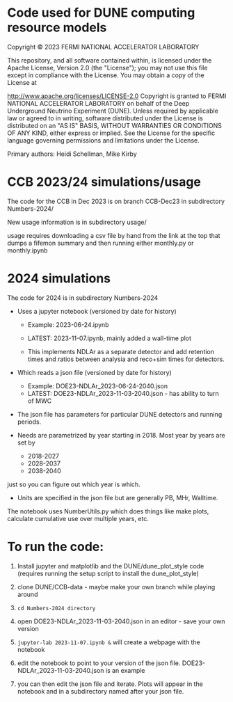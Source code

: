 # Code used for DUNE computing resource models 

Copyright © 2023 FERMI NATIONAL ACCELERATOR LABORATORY

This repository, and all software contained within, is licensed under the Apache License, Version 2.0 (the "License"); you may not use this file except in compliance with the License. You may obtain a copy of the License at

http://www.apache.org/licenses/LICENSE-2.0
Copyright is granted to FERMI NATIONAL ACCELERATOR LABORATORY on behalf of the Deep Underground Neutrino Experiment (DUNE). Unless required by applicable law or agreed to in writing, software distributed under the License is distributed on an "AS IS" BASIS, WITHOUT WARRANTIES OR CONDITIONS OF ANY KIND, either express or implied. See the License for the specific language governing permissions and limitations under the License.

Primary authors: Heidi Schellman, Mike Kirby

# CCB 2023/24 simulations/usage

The code for the CCB in Dec 2023 is on branch CCB-Dec23 in subdirectory Numbers-2024/

New usage information is in subdirectory usage/

usage requires downloading a csv file by hand from the link at the top that dumps a fifemon summary and then running either monthly.py or monthly.ipynb

# 2024 simulations

The code for 2024 is in subdirectory Numbers-2024

* Uses a jupyter notebook (versioned by date for history) 
  
  -  Example: 2023-06-24.ipynb
  -  LATEST: 2023-11-07.ipynb, mainly added a wall-time plot
 
  -  This implements NDLAr as a separate detector and add retention times and ratios between analysia and reco+sim times for detectors. 

* Which reads a json file (versioned by date for history)
  
  -  Example: DOE23-NDLAr_2023-06-24-2040.json
  -  LATEST: DOE23-NDLAr_2023-11-03-2040.json - has ability to turn of MWC

* The json file has parameters for particular DUNE detectors and running periods. 

* Needs are parametrized by year starting in 2018.  Most year by years are set by

  - 2018-2027
  - 2028-2037
  - 2038-2040

just so  you can figure out which year is which.  

* Units are specified in the json file but are generally PB, MHr, Walltime.  

The notebook uses NumberUtils.py which does things like make plots, calculate cumulative use over multiple years, etc. 

# To run the code:

1. Install jupyter and matplotlib and the DUNE/dune_plot_style code (requires running the setup script to install the dune_plot_style)

2. clone DUNE/CCB-data  - maybe make your own branch while playing around

3. `cd Numbers-2024 directory`
   
4. open DOE23-NDLAr_2023-11-03-2040.json in an editor - save your own version 

6. `jupyter-lab 2023-11-07.ipynb &` will create a webpage with the notebook 
   
7. edit the notebook to point to your version of the json file.  DOE23-NDLAr_2023-11-03-2040.json is an example

8. you can then edit the json file and iterate.  Plots will appear in the notebook and in a subdirectory named after your json file. 


